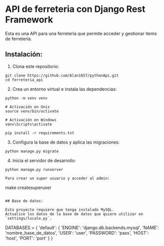 # API de ferreteria con Django Rest Framework

Esta es una API para una ferretería que permite acceder y gestionar items de ferretería.

## Instalación:

1. Clona este repositorio:

```
git clone https://github.com/Alan1657/pythonApi.git
cd ferreteria_api
```
2. Crea un entorno virtual e instala las dependencias:

```
python -m venv venv

# Activación en Unix
source venv/bin/activate

# Activación en Windows
venv\Scripts\activate

pip install -r requirements.txt
```
3. Configura la base de datos y aplica las migraciones:
```
python manage.py migrate
```
4. Inicia el servidor de desarrollo:

```
python manage.py runserver
```

```
Para crear un super usuario y acceder al admin:

```
make createsuperuser
```

## Base de datos:

Esto proyecto requiere que tenga instalado MySQL.
Actualice los datos de la base de datos que quiere utilizar en `settings/locale.py`.

```
DATABASES = {
    'default': {
        'ENGINE': 'django.db.backends.mysql',
        'NAME': 'nombre_base_de_datos',
        'USER': 'user',
        'PASSWORD': 'pass',
        'HOST': 'host',
        'PORT': 'port'
    }
}
```
